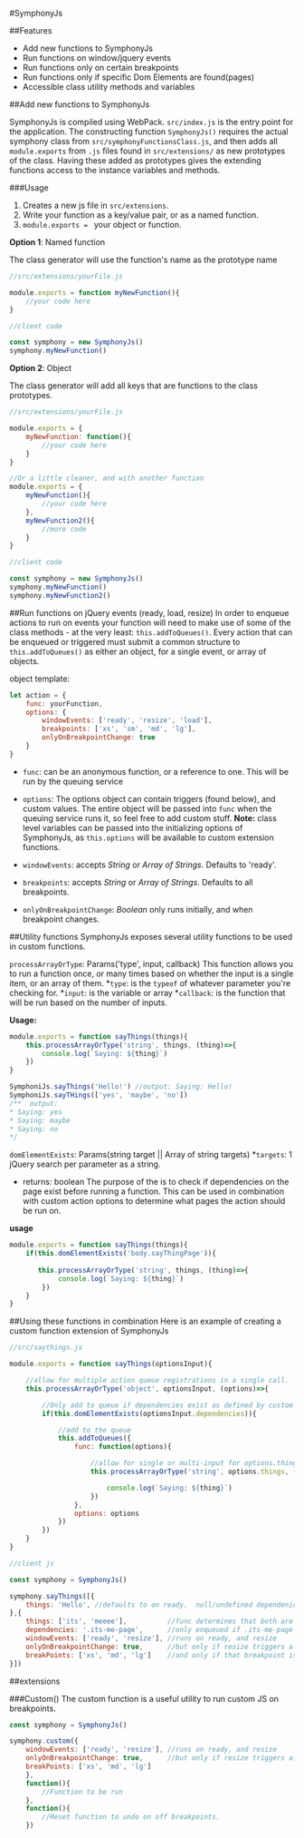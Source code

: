#SymphonyJs

##Features
* Add new functions to SymphonyJs
* Run functions on window/jquery events
* Run functions only on certain breakpoints
* Run functions only if specific Dom Elements are found(pages)
* Accessible class utility methods and variables

##Add new functions to SymphonyJs

SymphonyJs is compiled using WebPack.  `src/index.js` is the entry point for the
application.  The constructing function `SymphonyJs()` requires the actual symphony
class from `src/symphonyFunctionsClass.js`, and then adds all `module.exports` from 
`.js` files found in `src/extensions/` as new prototypes of the class.  Having these
added as prototypes gives the extending functions access to the instance variables
and methods.

###Usage

1. Creates a new js file in `src/extensions`.
2. Write your function as a key/value pair, or as a named function.
3. `module.exports = ` your object or function.

**Option 1**:  Named function

The class generator will use the function's name as the prototype name
```javascript
//src/extensions/yourFile.js

module.exports = function myNewFunction(){
    //your code here
}
```
```javascript
//client code

const symphony = new SymphonyJs()
symphony.myNewFunction()
```

**Option 2**:  Object

The class generator will add all keys that are functions to the class prototypes.
```javascript
//src/extensions/yourFile.js

module.exports = {
    myNewFunction: function(){
        //your code here
    }
}

//Or a little cleaner, and with another function
module.exports = {
    myNewFunction(){
        //your code here
    },
    myNewFunction2(){
        //more code
    }
}

```
```javascript
//client code

const symphony = new SymphonyJs()
symphony.myNewFunction()
symphony.myNewFunction2()
```

##Run functions on jQuery events (ready, load, resize)
In order to enqueue actions to run on events your function will need to make use
of some of the class methods - at the very least: `this.addToQueues()`.  Every
action that can be enqueued or triggered must submit a common structure to 
`this.addToQueues()` as either an object, for a single event, or array of objects.

object template:
```javascript
let action = {
    func: yourFunction,
    options: {
        windowEvents: ['ready', 'resize', 'load'],
        breakpoints: ['xs', 'sm', 'md', 'lg'],
        onlyOnBreakpointChange: true
    }
}
```
* `func`: can be an anonymous function, or a reference to one.  This will be run by 
the queuing service
* `options`: The options object can contain triggers (found below), and custom values.
The entire object will be passed into `func` when the queuing service runs it, so feel
free to add custom stuff.  **Note:** class level variables can be passed into the initializing
options of SymphonyJs, as `this.options` will be available to custom extension functions.

* `windowEvents`: accepts *String* or *Array of Strings*.  Defaults to 'ready'.
* `breakpoints`: accepts *String* or *Array of Strings*. Defaults to all breakpoints.
* `onlyOnBreakpointChange`: *Boolean* only runs initially, and when breakpoint changes.


##Utility functions
SymphonyJs exposes several utility functions to be used in custom functions. 

`processArrayOrType`: Params('type', input, callback)
This function allows you to run a function once, or many times based on whether the
input is a single item, or an array of them.
*`type`: is the `typeof` of whatever parameter you're checking for.
*`input`: is the variable or array
*`callback`: is the function that will be run based on the number of inputs.

**Usage:**
```javascript
module.exports = function sayThings(things){
    this.processArrayOrType('string', things, (thing)=>{
        console.log(`Saying: ${thing}`)
    })
}
``` 
```javascript
SymphoniJs.sayThings('Hello!') //output: Saying: Hello!
SymphoniJs.sayTHings(['yes', 'maybe', 'no'])
/**  output:
* Saying: yes
* Saying: maybe
* Saying: no
*/
```


`domElementExists`: Params(string target || Array of string targets)
*`targets`: 1 jQuery search per parameter as a string.
* returns:  boolean
The purpose of the is to check if dependencies on the page exist before running a function.
This can be used in combination with custom action options to determine what pages the
action should be run on.

**usage**
```javascript
module.exports = function sayThings(things){
    if(this.domElementExists('body.sayThingPage')){
       
       this.processArrayOrType('string', things, (thing)=>{
            console.log(`Saying: ${thing}`)
        }) 
    }
}
```

##Using these functions in combination
Here is an example of creating a custom function extension of SymphonyJs

```javascript
//src/saythings.js

module.exports = function sayThings(optionsInput){

    //allow for multiple action queue registrations in a single call.
    this.processArrayOrType('object', optionsInput, (options)=>{

        //Only add to queue if dependencies exist as defined by custom options var dependencies
        if(this.domElementExists(optionsInput.dependencies)){

            //add to the queue
            this.addToQueues({
                func: function(options){

                    //allow for single or multi-input for options.things
                    this.processArrayOrType('string', options.things, (thing)=>{

                        console.log(`Saying: ${thing}`)
                    })
                },
                options: options
            })
        })
    }
}

```

```javascript
//client js

const symphony = SymphonyJs()

symphony.sayThings([{
    things: 'Hello', //defaults to on ready.  null/undefined dependenices will run.
},{
    things: ['its', 'meeee'],          //func determines that both are logged
    dependencies: '.its-me-page',      //only enqueued if .its-me-page exists
    windowEvents: ['ready', 'resize'], //runs on ready, and resize
    onlyOnBreakpointChange: true,      //but only if resize triggers a new breakpoint
    breakPoints: ['xs', 'md', 'lg']    //and only if that breakpoint is xs, md, or lg
}])


```

##extensions

###Custom()
The custom function is a useful utility to run custom JS on breakpoints.

```javascript
const symphony = SymphonyJs()

symphony.custom({
    windowEvents: ['ready', 'resize'], //runs on ready, and resize
    onlyOnBreakpointChange: true,      //but only if resize triggers a new breakpoint
    breakPoints: ['xs', 'md', 'lg']
    },
    function(){
        //Function to be run
    },
    function(){
        //Reset function to undo on off breakpoints.
    })

```